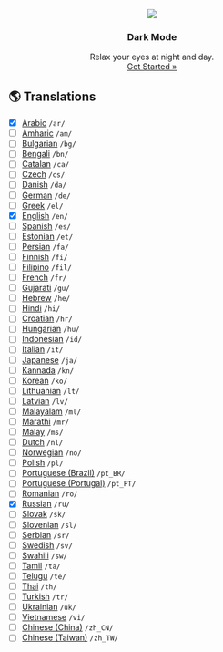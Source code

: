 <p align="center">
    <a href="https://github.com/victor-savinov/dark-mode">
        <img src="https://github.com/victor-savinov/icons/blob/master/dark-mode/raised-128.png">
    </a>
</p>

<h3 align="center">Dark Mode</h3>

<p align="center">
    Relax your eyes at night and day.
    <br>
    <a href="https://chrome.google.com/webstore/detail/dark-mode/declgfomkjdohhjbcfemjklfebflhefl">Get Started »</a>
</p>

## :earth_americas: Translations
- [x] [Arabic](https://github.com/victor-savinov/dark-mode/tree/master/_locales/ar) `/ar/`
- [ ] [Amharic](https://github.com/victor-savinov/dark-mode/tree/master/_locales/am) `/am/`
- [ ] [Bulgarian](https://github.com/victor-savinov/dark-mode/tree/master/_locales/bg) `/bg/`
- [ ] [Bengali](https://github.com/victor-savinov/dark-mode/tree/master/_locales/bn) `/bn/`
- [ ] [Catalan](https://github.com/victor-savinov/dark-mode/tree/master/_locales/ca) `/ca/`
- [ ] [Czech](https://github.com/victor-savinov/dark-mode/tree/master/_locales/cs) `/cs/`
- [ ] [Danish](https://github.com/victor-savinov/dark-mode/tree/master/_locales/da) `/da/`
- [ ] [German](https://github.com/victor-savinov/dark-mode/tree/master/_locales/de) `/de/`
- [ ] [Greek](https://github.com/victor-savinov/dark-mode/tree/master/_locales/el) `/el/`
- [x] [English](https://github.com/victor-savinov/dark-mode/tree/master/_locales/en) `/en/`
- [ ] [Spanish](https://github.com/victor-savinov/dark-mode/tree/master/_locales/es) `/es/`
- [ ] [Estonian](https://github.com/victor-savinov/dark-mode/tree/master/_locales/et) `/et/`
- [ ] [Persian](https://github.com/victor-savinov/dark-mode/tree/master/_locales/fa) `/fa/`
- [ ] [Finnish](https://github.com/victor-savinov/dark-mode/tree/master/_locales/fi) `/fi/`
- [ ] [Filipino](https://github.com/victor-savinov/dark-mode/tree/master/_locales/fil) `/fil/`
- [ ] [French](https://github.com/victor-savinov/dark-mode/tree/master/_locales/fr) `/fr/`
- [ ] [Gujarati](https://github.com/victor-savinov/dark-mode/tree/master/_locales/gu) `/gu/`
- [ ] [Hebrew](https://github.com/victor-savinov/dark-mode/tree/master/_locales/he) `/he/`
- [ ] [Hindi](https://github.com/victor-savinov/dark-mode/tree/master/_locales/hi) `/hi/`
- [ ] [Croatian](https://github.com/victor-savinov/dark-mode/tree/master/_locales/hr) `/hr/`
- [ ] [Hungarian](https://github.com/victor-savinov/dark-mode/tree/master/_locales/hu) `/hu/`
- [ ] [Indonesian](https://github.com/victor-savinov/dark-mode/tree/master/_locales/id) `/id/`
- [ ] [Italian](https://github.com/victor-savinov/dark-mode/tree/master/_locales/it) `/it/`
- [ ] [Japanese](https://github.com/victor-savinov/dark-mode/tree/master/_locales/ja) `/ja/`
- [ ] [Kannada](https://github.com/victor-savinov/dark-mode/tree/master/_locales/kn) `/kn/`
- [ ] [Korean](https://github.com/victor-savinov/dark-mode/tree/master/_locales/ko) `/ko/`
- [ ] [Lithuanian](https://github.com/victor-savinov/dark-mode/tree/master/_locales/lt) `/lt/`
- [ ] [Latvian](https://github.com/victor-savinov/dark-mode/tree/master/_locales/lv) `/lv/`
- [ ] [Malayalam](https://github.com/victor-savinov/dark-mode/tree/master/_locales/ml) `/ml/`
- [ ] [Marathi](https://github.com/victor-savinov/dark-mode/tree/master/_locales/mr) `/mr/`
- [ ] [Malay](https://github.com/victor-savinov/dark-mode/tree/master/_locales/ms) `/ms/`
- [ ] [Dutch](https://github.com/victor-savinov/dark-mode/tree/master/_locales/nl) `/nl/`
- [ ] [Norwegian](https://github.com/victor-savinov/dark-mode/tree/master/_locales/no) `/no/`
- [ ] [Polish](https://github.com/victor-savinov/dark-mode/tree/master/_locales/pl) `/pl/`
- [ ] [Portuguese (Brazil)](https://github.com/victor-savinov/dark-mode/tree/master/_locales/pt_BR) `/pt_BR/`
- [ ] [Portuguese (Portugal)](https://github.com/victor-savinov/dark-mode/tree/master/_locales/pt_PT) `/pt_PT/`
- [ ] [Romanian](https://github.com/victor-savinov/dark-mode/tree/master/_locales/ro) `/ro/`
- [x] [Russian](https://github.com/victor-savinov/dark-mode/tree/master/_locales/ru) `/ru/`
- [ ] [Slovak](https://github.com/victor-savinov/dark-mode/tree/master/_locales/sk) `/sk/`
- [ ] [Slovenian](https://github.com/victor-savinov/dark-mode/tree/master/_locales/sl) `/sl/`
- [ ] [Serbian](https://github.com/victor-savinov/dark-mode/tree/master/_locales/sr) `/sr/`
- [ ] [Swedish](https://github.com/victor-savinov/dark-mode/tree/master/_locales/sv) `/sv/`
- [ ] [Swahili](https://github.com/victor-savinov/dark-mode/tree/master/_locales/sw) `/sw/`
- [ ] [Tamil](https://github.com/victor-savinov/dark-mode/tree/master/_locales/ta) `/ta/`
- [ ] [Telugu](https://github.com/victor-savinov/dark-mode/tree/master/_locales/te) `/te/`
- [ ] [Thai](https://github.com/victor-savinov/dark-mode/tree/master/_locales/th) `/th/`
- [ ] [Turkish](https://github.com/victor-savinov/dark-mode/tree/master/_locales/tr) `/tr/`
- [ ] [Ukrainian](https://github.com/victor-savinov/dark-mode/tree/master/_locales/uk) `/uk/`
- [ ] [Vietnamese](https://github.com/victor-savinov/dark-mode/tree/master/_locales/vi) `/vi/`
- [ ] [Chinese (China)](https://github.com/victor-savinov/dark-mode/tree/master/_locales/zh_CN) `/zh_CN/`
- [ ] [Chinese (Taiwan)](https://github.com/victor-savinov/dark-mode/tree/master/_locales/zh_TW) `/zh_TW/`
